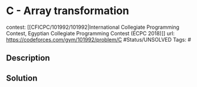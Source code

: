 # C - Array transformation

contest: [[CFICPC/101992/101992|International Collegiate Programming Contest, Egyptian Collegiate Programming Contest (ECPC 2018)]]
url: https://codeforces.com/gym/101992/problem/C
#Status/UNSOLVED
Tags: #

## Description

## Solution


